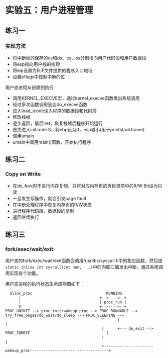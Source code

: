 # 实验五：用户进程管理

## 练习一

### 实现方法

* 将中断帧的保存的cs和ds、es、ss分别指向用户代码段和用户数据段
* 将esp指向用户栈的栈顶
* 将eip设置为ELF文件提供的程序入口地址
* 设置eflags中控制中断的位

用户态进程从创建到执行

* 调用KERNEL_EXECVE宏，通过kernel_execve函数发出系统调用
* 经过多次函数调用到达do_execve函数
* 进入load_icode读入程序的数据段和代码段
* 修改栈帧
* 逐步返回，最后iret，恢复栈帧后程序开始运行
* 首先进入initcode.S，将ebp设为0，esp减小(用于printstackframe)
* 调用umain
* umain中调用main()函数，开始执行程序

## 练习二

### Copy on Write

* 在do_fork时不进行内存复制，只将对应内存页的页目录项中的R/W Bit设为只读
* 一旦发生写操作，就会引发page fault
* 在中断处理程序中恢复内存页的R/W状态
* 进行程序代码段、数据段的复制
* 返回继续执行

## 练习三

### fork/exec/wait/exit

用户态的fork/exec/wait/exit函数会调用/usrlibs/syscall.h中的相应函数，然后由`static inline int syscall(int num, ...)`中的内联汇编发出中断，通过系统调用实现各个功能。

用户态进程的执行状态生命周期图如下：

```                                            
  alloc_proc                                 RUNNING
      |                                   +--<----<--+
      |                                   | proc_run |
      V                                   +-->---->--+ 
PROC_UNINIT --> proc_init/wakeup_proc --> PROC_RUNNABLE --> try_free_pages/do_wait/do_sleep --> PROC_SLEEPING --+
                                           ^      |                                                             |
                                           |      +--- do_exit --> PROC_ZOMBIE                                  |
                                           |                                                                    |
                                           +----------------------wakeup_proc-----------------------------------+
```